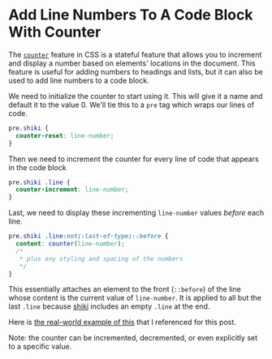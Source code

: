 # Add Line Numbers To A Code Block With Counter

The
[`counter`](https://developer.mozilla.org/en-US/docs/Web/CSS/CSS_counter_styles/Using_CSS_counters)
feature in CSS is a stateful feature that allows you to increment and display a
number based on elements' locations in the document. This feature is useful for
adding numbers to headings and lists, but it can also be used to add line
numbers to a code block.

We need to initialize the counter to start using it. This will give it a name
and default it to the value 0. We'll tie this to a `pre` tag which wraps our
lines of code.

```css {{ title: 'globals.css' }}
pre.shiki {
  counter-reset: line-number;
}
```

Then we need to increment the counter for every line of code that appears in
the code block

```css {{ title: 'globals.css' }}
pre.shiki .line {
  counter-increment: line-number;
}
```

Last, we need to display these incrementing `line-number` values _before_ each
line.

```css {{ title: 'globals.css }}
pre.shiki .line:not(:last-of-type)::before {
  content: counter(line-number);
  /*
   * plus any styling and spacing of the numbers
   */
}
```

This essentially attaches an element to the front (`::before`) of the line
whose content is the current value of `line-number`. It is applied to all but
the last `.line` because [shiki](https://shiki.matsu.io/) includes an empty
`.line` at the end.

Here is [the real-world example of
this](https://github.com/pingdotgg/uploadthing/blob/4954c9956c141a25a5405991c34cc5ce8d990085/docs/src/styles/tailwind.css#L13-L37)
that I referenced for this post.

Note: the counter can be incremented, decremented, or even explicitly set to a
specific value.
